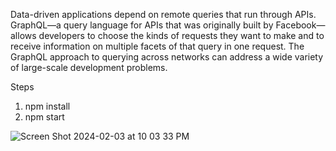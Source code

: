 Data-driven applications depend on remote queries that run through APIs. GraphQL—a query language for APIs that was originally built by Facebook—allows developers to choose the kinds of requests they want to make and to receive information on multiple facets of that query in one request. The GraphQL approach to querying across networks can address a wide variety of large-scale development problems.

Steps 
1) npm install
2) npm start

![Screen Shot 2024-02-03 at 10 03 33 PM](https://github.com/ponnuru/apollographql/assets/5709757/c90800ed-dbf4-4bee-97d7-accc92154aa7)
